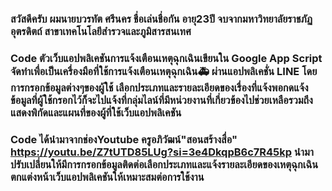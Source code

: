 ### สวัสดีครับ ผมนายบวรทัต ศรีนคร ชื่อเล่นชื่อกัน อายุ23ปี จบจากมหาวิทยาลัยราชภัฏอุตรดิตถ์ สาขาเทคโนโลยีสำรวจและภูมิสารสนเทศ
### Code ตัวเว็บแอปพลิเคชันการแจ้งเตือนเหตุฉุกเฉินเขียนใน Google App Script จัดทำเพื่อเป็นเครื่องมือที่ใช้การแจ้งเตือนเหตุฉุกเฉิน🚑 ผ่านแอปพลิเคชั่น LINE โดยการกรอกข้อมูลต่างๆของผู้ใช้ เลือกประเภทและรายละเอียดของเรื่องที่แจ้งพอกดแจ้งข้อมูลที่ผู้ใช้กรอกไว้ก็จะไปแจ้งที่กลุ่มไลน์ที่มีหน่วยงานที่เกี่ยวข้องไปช่วยเหลือรวมถึงแสดงพิกัดและแผนที่ของผู้ที่ใช้เว็บแอปพลิเคชัน 
### Code ได้นำมาจากช่องYoutube ครูอภิวัฒน์"สอนสร้างสื่อ" https://youtu.be/Z7tUTD85LUg?si=3e4DkqpB6c7R45kp นำมาปรับเปลี่ยนให้มีการกรอกข้อมูลติดต่อเลือกประเภทและแจ้งรายละเอียดของเหตุฉุกเฉิน ตกแต่งหน้าเว็บแอปพลิเคชันให้เหมาะสมต่อการใช้งาน
